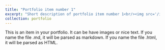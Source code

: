 ```yaml
---
title: "Portfolio item number 1"
excerpt: "Short description of portfolio item number 1<br/><img src='/images/3D_animation.gif'>"
collection: portfolio
---
```


This is an item in your portfolio. It can be have images or nice text. If you name the file .md, it will be parsed as markdown. If you name the file .html, it will be parsed as HTML. 
